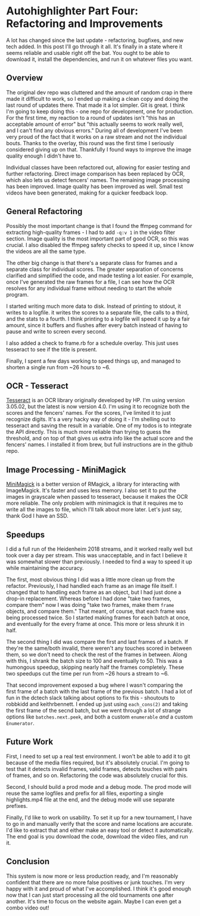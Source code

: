 # Autohighlighter Part Four: Refactoring and Improvements

A lot has changed since the last update - refactoring, bugfixes, and new tech added.  In this post I'll go through it all.  It's finally in a state where it seems reliable and usable right off the bat.  You ought to be able to download it, install the dependencies, and run it on whatever files you want.

## Overview

The original dev repo was cluttered and the amount of random crap in there made it difficult to work, so I ended up making a clean copy and doing the last round of updates there.  That made it a lot simpler.  Git is great.  I think I'm going to keep doing this - one repo for development, one for production.  For the first time, my reaction to a round of updates isn't "this has an acceptable amount of error" but "this actually seems to work really well, and I can't find any obvious errors."  During all of development I've been very proud of the fact that it works on a raw stream and not the individual bouts.  Thanks to the overlay, this round was the first time I seriously considered giving up on that.  Thankfully I found ways to improve the image quality enough I didn't have to.

Individual classes have been refactored out, allowing for easier testing and further refactoring.  Direct image comparison has been replaced by OCR, which also lets us detect fencers' names.  The remaining image processing has been improved.  Image quality has been improved as well.  Small test videos have been generated, making for a quicker feedback loop.

## General Refactoring

Possibly the most important change is that I found the ffmpeg command for extracting high-quality frames - I had to add `-q:v 1` in the video filter section.  Image quality is the most important part of good OCR, so this was crucial.  I also disabled the ffmpeg safety checks to speed it up, since I know the videos are all the same type.

The other big change is that there's a separate class for frames and a separate class for individual scores.  The greater separation of concerns clarified and simplified the code, and made testing a lot easier.  For example, once I've generated the raw frames for a file, I can see how the OCR resolves for any individual frame without needing to start the whole program.

I started writing much more data to disk.  Instead of printing to stdout, it writes to a logfile.  it writes the scores to a separate file, the calls to a third, and the stats to a fourth.  I think printing to a logfile will speed it up by a fair amount, since it buffers and flushes after every batch instead of having to pause and write to screen every second.

I also added a check to frame.rb for a schedule overlay.  This just uses tesseract to see if the title is present.

Finally, I spent a few days working to speed things up, and managed to shorten a single run from ~26 hours to ~6.

## OCR - Tesseract

[Tesseract](https://github.com/tesseract-ocr/tesseract/ "tesseract") is an OCR library originally developed by HP.  I'm using version 3.05.02, but the latest is now version 4.0.  I'm using it to recognize both the scores and the fencers' names.  For the scores, I've limited it to just recognize digits.  It's a very hacky way of doing it - I'm shelling out to tesseract and saving the result in a variable.  One of my todos is to integrate the API directly.  This is much more reliable than trying to guess the threshold, and on top of that gives us extra info like the actual score and the fencers' names.  I installed it from brew, but full instructions are in the github repo.

## Image Processing - MiniMagick

[MiniMagick](https://github.com/minimagick/minimagick "minimagick") is a better version of RMagick, a library for interacting with ImageMagick.  It's faster and uses less memory.  I also set it to put the images in grayscale when passed to tesseract, because it makes the OCR more reliable.  The only problem with minimagick is that it requires me to write all the images to file, which I'll talk about more later.  Let's just say, thank God I have an SSD.

## Speedups

I did a full run of the Heidenheim 2018 streams, and it worked really well but took over a day per stream.  This was unacceptable, and in fact I believe it was somewhat slower than previously.  I needed to find a way to speed it up while maintaining the accuracy.

The first, most obvious thing I did was a little more clean up from the refactor.  Previously, I had handled each frame as an image file itself.  I changed that to handling each frame as an object, but I had just done a drop-in replacement.  Whereas before I had done "take two frames, compare them" now I was doing "take two frames, make them `frame` objects, and compare them."  That meant, of course, that each frame was being processed twice.  So I started making frames for each batch at once, and eventually for the every frame at once.  This more or less shrunk it in half.

The second thing I did was compare the first and last frames of a batch.  If they're the same/both invalid, there weren't any touches scored in between them, so we don't need to check the rest of the frames in between.  Along with this, I shrank the batch size to 100 and eventually to 50.  This was a humongous speedup, skipping nearly half the frames completely.  These two speedups cut the time per run from ~26 hours a stream to ~6.

That second improvement exposed a bug where I wasn't comparing the first frame of a batch with the last frame of the previous batch.  I had a lot of fun in the dctech slack talking about options to fix this - shoutouts to robbkidd and keithrbennett.  I ended up just using `each_cons(2)` and taking the first frame of the secnd batch, but we went through a lot of strange options like `batches.next.peek`, and both a custom `enumerable` *and* a custom `Enumerator`.

## Future Work

First, I need to set up a real test environment.  I won't be able to add it to git because of the media files required, but it's absolutely crucial.  I'm going to test that it detects invalid frames, valid frames, detects touches with pairs of frames, and so on.  Refactoring the code was absolutely crucial for this.

Second, I should build a prod mode and a debug mode.  The prod mode will reuse the same logfiles and prefix for all files, exporting a single highlights.mp4 file at the end, and the debug mode will use separate prefixes.

Finally, I'd like to work on usability.  To set it up for a new tournament, I have to go in and manually verify that the score and name locations are accurate.  I'd like to extract that and either make an easy tool or detect it automatically.  The end goal is you download the code, download the video files, and run it.

## Conclusion

This system is now more or less production ready, and I'm reasonably confident that there are no more false positives or junk touches.  I'm very happy with it and proud of what I've accomplished.  I think it's good enough now that I can just start processing all the old tournaments one after another.  It's time to focus on the website again.  Maybe I can even get a combo video out!
